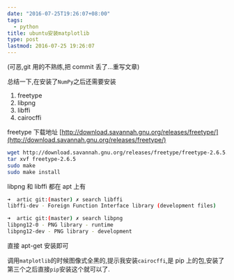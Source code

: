 ```yaml
---
date: "2016-07-25T19:26:07+08:00"
tags:
  - python
title: ubuntu安装matplotlib
type: post
lastmod: 2016-07-25 19:26:07
---
```


(可恶,git 用的不熟练,把 commit 丢了...重写文章)

总结一下,在安装了`NumPy`之后还需要安装

1. freetype
2. libpng
3. libffi
4. cairocffi

<!-- more -->

freetype 下载地址 [http://download.savannah.gnu.org/releases/freetype/](http://download.savannah.gnu.org/releases/freetype/)

```bash
wget http://download.savannah.gnu.org/releases/freetype/freetype-2.6.5.tar.gz
tar xvf freetype-2.6.5
sudo make
sudo make install
```

libpng 和 libffi 都在 apt 上有

```bash
➜  artic git:(master) ✗ search libffi
libffi-dev - Foreign Function Interface library (development files)
```

```bash
➜  artic git:(master) ✗ search libpng
libpng12-0 - PNG library - runtime
libpng12-dev - PNG library - development
```

直接 apt-get 安装即可

调用`matplotlib`的时候图像式全黑的,提示我安装`cairocffi`,是 pip 上的包,安装了第三个之后直接`pip`安装这个就可以了.
